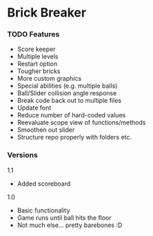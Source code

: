 # Brick Breaker

### TODO Features
- Score keeper
- Multiple levels
- Restart option
- Tougher bricks
- More custom graphics
- Special abilities (e.g. multiple balls)
- Ball/Slider collision angle response
- Break code back out to multiple files
- Update font
- Reduce number of hard-coded values
- Reevaluate scope view of functions/methods
- Smoothen out slider
- Structure repo properly with folders etc.

### Versions
1.1
- Added scoreboard


1.0
- Basic functionality
- Game runs until ball hits the floor
- Not much else... pretty barebones :D
